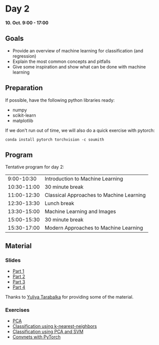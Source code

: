 Day 2
=====

**10. Oct. 9:00 - 17:00**

Goals
-----
[goals]: #goals

- Provide an overview of machine learning for classification (and regression)
- Explain the most common concepts and pitfalls
- Give some inspiration and show what can be done with machine learning

Preparation
-------

If possible, have the following python libraries ready:
- numpy
- scikit-learn
- matplotlib

If we don't run out of time, we will also do a quick exercise with pytorch:
```
conda install pytorch torchvision -c soumith
```


Program
-------

Tentative program for day 2:

|     |     |
|-----|-----|
| 9:00-10:30 | Introduction to Machine Learning |
| 10:30-11:00 | 30 minute break |
| 11:00-12:30 | Classical Approaches to Machine Learning |
| 12:30-13:30 | Lunch break |
| 13:30-15:00 | Machine Learning and Images |
| 15:00-15:30 | 30 minute break |
| 15:30-17:00 | Modern Approaches to Machine Learning |


Material
------

### Slides

- [Part 1](day-2/slides/part1_300dpi.pdf)
- [Part 2](day-2/slides/part2_300dpi.pdf)
- [Part 3](day-2/slides/part3_300dpi.pdf)
- [Part 4](day-2/slides/part4_300dpi.pdf)

Thanks to [Yuliya Tarabalka](http://www-sop.inria.fr/members/Yuliya.Tarabalka/) for providing some of the material.

### Exercises

- [PCA](day-2/exercises/PCA-exercise.md)
- [Classification using k-nearest-neighbors](day-2/exercises/knn-classification-exercise.md)
- [Classification using PCA and SVM](day-2/exercises/PCA-SVM-exercise.md)
- [Convnets with PyTorch](day-2/exercises/pytorch-exercise.md)
